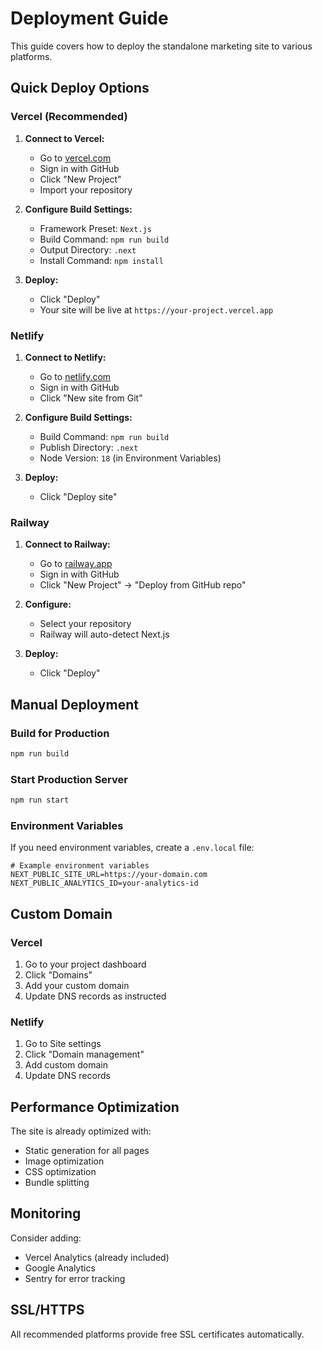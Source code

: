 # Deployment Guide

This guide covers how to deploy the standalone marketing site to various platforms.

## Quick Deploy Options

### Vercel (Recommended)

1. **Connect to Vercel:**
   - Go to [vercel.com](https://vercel.com)
   - Sign in with GitHub
   - Click "New Project"
   - Import your repository

2. **Configure Build Settings:**
   - Framework Preset: `Next.js`
   - Build Command: `npm run build`
   - Output Directory: `.next`
   - Install Command: `npm install`

3. **Deploy:**
   - Click "Deploy"
   - Your site will be live at `https://your-project.vercel.app`

### Netlify

1. **Connect to Netlify:**
   - Go to [netlify.com](https://netlify.com)
   - Sign in with GitHub
   - Click "New site from Git"

2. **Configure Build Settings:**
   - Build Command: `npm run build`
   - Publish Directory: `.next`
   - Node Version: `18` (in Environment Variables)

3. **Deploy:**
   - Click "Deploy site"

### Railway

1. **Connect to Railway:**
   - Go to [railway.app](https://railway.app)
   - Sign in with GitHub
   - Click "New Project" → "Deploy from GitHub repo"

2. **Configure:**
   - Select your repository
   - Railway will auto-detect Next.js

3. **Deploy:**
   - Click "Deploy"

## Manual Deployment

### Build for Production

```bash
npm run build
```

### Start Production Server

```bash
npm run start
```

### Environment Variables

If you need environment variables, create a `.env.local` file:

```env
# Example environment variables
NEXT_PUBLIC_SITE_URL=https://your-domain.com
NEXT_PUBLIC_ANALYTICS_ID=your-analytics-id
```

## Custom Domain

### Vercel
1. Go to your project dashboard
2. Click "Domains"
3. Add your custom domain
4. Update DNS records as instructed

### Netlify
1. Go to Site settings
2. Click "Domain management"
3. Add custom domain
4. Update DNS records

## Performance Optimization

The site is already optimized with:
- Static generation for all pages
- Image optimization
- CSS optimization
- Bundle splitting

## Monitoring

Consider adding:
- Vercel Analytics (already included)
- Google Analytics
- Sentry for error tracking

## SSL/HTTPS

All recommended platforms provide free SSL certificates automatically.
